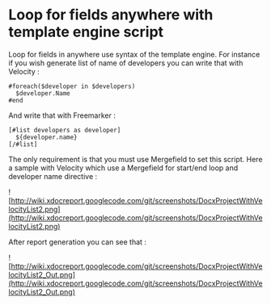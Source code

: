 # Loop for fields anywhere with template engine script #

Loop for fields in anywhere use syntax of the template engine. For instance if you wish generate list of name of developers you can write that with Velocity :

```
#foreach($developer in $developers)
  $developer.Name
#end
```

And write that with Freemarker :

```
[#list developers as developer]
  ${developer.name}
[/#list]
```

The only requirement is that you must use Mergefield to set this script. Here a sample with Velocity which use a Mergefield for start/end loop and developer name directive :

![http://wiki.xdocreport.googlecode.com/git/screenshots/DocxProjectWithVelocityList2.png](http://wiki.xdocreport.googlecode.com/git/screenshots/DocxProjectWithVelocityList2.png)

After report generation you can see that :

![http://wiki.xdocreport.googlecode.com/git/screenshots/DocxProjectWithVelocityList2_Out.png](http://wiki.xdocreport.googlecode.com/git/screenshots/DocxProjectWithVelocityList2_Out.png)
